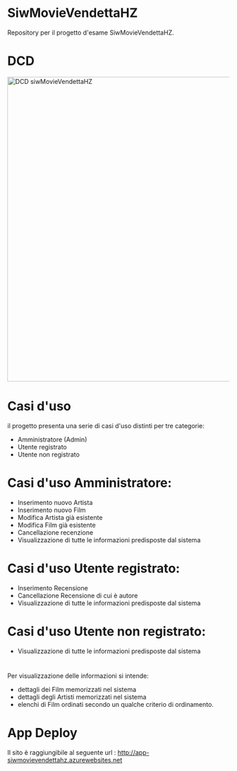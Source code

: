 # SiwMovieVendettaHZ
Repository per il progetto d'esame SiwMovieVendettaHZ.


# DCD

<img width="691" alt="DCD siwMovieVendettaHZ" src="https://github.com/haowen3012/SiwMovieVendettaHZ/assets/113709699/444b267e-66c0-4338-b44e-253d2531bf37">

# Casi d'uso
il progetto presenta una serie di casi d'uso distinti per tre categorie:
- Amministratore (Admin)
- Utente registrato
- Utente non registrato
# Casi d'uso Amministratore:
- Inserimento nuovo Artista
- Inserimento nuovo Film
- Modifica Artista già esistente
- Modifica Film già  esistente
- Cancellazione recenzione
- Visualizzazione di tutte le informazioni predisposte dal sistema

# Casi d'uso Utente registrato:
- Inserimento Recensione
- Cancellazione Recensione di cui è  autore
- Visualizzazione di tutte le informazioni predisposte dal sistema

# Casi d'uso Utente non registrato:
- Visualizzazione di tutte le informazioni predisposte dal sistema
#
Per visualizzazione delle informazioni si intende:
- dettagli dei Film memorizzati nel sistema
- dettagli degli Artisti memorizzati nel sistema
- elenchi di Film ordinati secondo un qualche criterio di ordinamento.

# App Deploy
Il sito è raggiungibile al seguente url : http://app-siwmovievendettahz.azurewebsites.net
